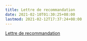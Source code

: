 ```yaml
---
title: Lettre de recommandation
date: 2021-02-10T01:30:25+08:00
lastmod: 2021-02-12T17:37:24+08:00
---
```


[Lettre de recommandation](/img/Lettre_recommandation.pdf)
